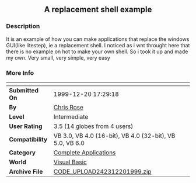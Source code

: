 ﻿<div align="center">

## A replacement shell example


</div>

### Description

It is an example of how you can make applications that replace the windows GUI(like litestep), ie a replacement shell. I noticed as i wnt throught here that there is no example on hot to make your own shell. So i took it up and made my own. Very small, very simple, very easy
 
### More Info
 


<span>             |<span>
---                |---
**Submitted On**   |1999-12-20 17:29:18
**By**             |[Chris Rose](https://github.com/Planet-Source-Code/PSCIndex/blob/master/ByAuthor/chris-rose.md)
**Level**          |Intermediate
**User Rating**    |3.5 (14 globes from 4 users)
**Compatibility**  |VB 3\.0, VB 4\.0 \(16\-bit\), VB 4\.0 \(32\-bit\), VB 5\.0, VB 6\.0
**Category**       |[Complete Applications](https://github.com/Planet-Source-Code/PSCIndex/blob/master/ByCategory/complete-applications__1-27.md)
**World**          |[Visual Basic](https://github.com/Planet-Source-Code/PSCIndex/blob/master/ByWorld/visual-basic.md)
**Archive File**   |[CODE\_UPLOAD242312201999\.zip](https://github.com/Planet-Source-Code/chris-rose-a-replacement-shell-example__1-5017/archive/master.zip)








